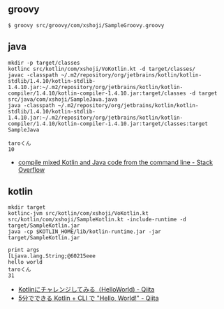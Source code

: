 
## groovy

```
$ groovy src/groovy/com/xshoji/SampleGroovy.groovy
```

## java

```
mkdir -p target/classes
kotlinc src/kotlin/com/xshoji/VoKotlin.kt -d target/classes/
javac -classpath ~/.m2/repository/org/jetbrains/kotlin/kotlin-stdlib/1.4.10/kotlin-stdlib-1.4.10.jar:~/.m2/repository/org/jetbrains/kotlin/kotlin-compiler/1.4.10/kotlin-compiler-1.4.10.jar:target/classes -d target src/java/com/xshoji/SampleJava.java
java -classpath ~/.m2/repository/org/jetbrains/kotlin/kotlin-stdlib/1.4.10/kotlin-stdlib-1.4.10.jar:~/.m2/repository/org/jetbrains/kotlin/kotlin-compiler/1.4.10/kotlin-compiler-1.4.10.jar:target/classes:target SampleJava

taroくん
10
```

 - [compile mixed Kotlin and Java code from the command line - Stack Overflow](https://stackoverflow.com/questions/33843753/compile-mixed-kotlin-and-java-code-from-the-command-line/45365418#45365418)

## kotlin

```
mkdir target
kotlinc-jvm src/kotlin/com/xshoji/VoKotlin.kt src/kotlin/com/xshoji/SampleKotlin.kt -include-runtime -d target/SampleKotlin.jar
java -cp $KOTLIN_HOME/lib/kotlin-runtime.jar -jar target/SampleKotlin.jar

print args
[Ljava.lang.String;@60215eee
hello world
taroくん
31
```

 - [Kotlinにチャレンジしてみる（HelloWorld) - Qiita](https://qiita.com/saba1024/items/d525fb6c89d1180b409a)
 - [5分でできる Kotlin + CLI で "Hello, World!" - Qiita](https://qiita.com/takuhiro/items/994a99611c97550a5d68)
